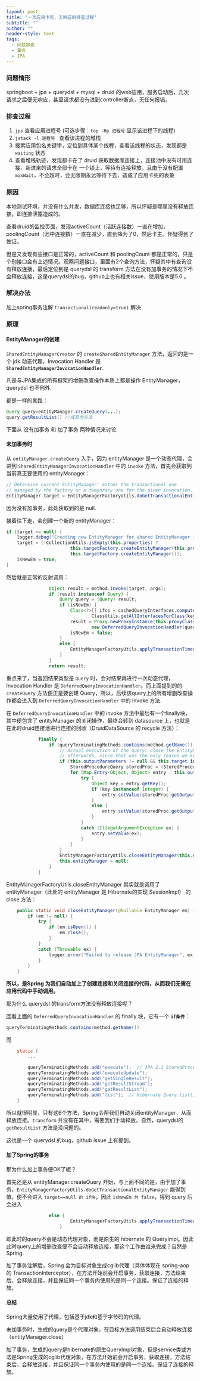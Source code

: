 ```yaml
---
layout: post
title: "一次应用卡死，无响应的排查过程"
subtitle: ""
author: ""
header-style: text
tags:
  - 问题排查
  - 事务
  - JPA
---
```


### 问题情形

springboot + jpa + querydsl + mysql + druid 的web应用，服务启动后，几次请求之后便无响应，甚至请求都没有进到controller断点，无任何报错。





### 排查过程

1. `jps` 查看应用进程号 (可选步骤：`top -Hp 进程号` 显示该进程下的线程)
2. `jstack -l 进程号 `  查看该进程的堆栈
3. 搜索应用包名关键字，定位到具体某个线程，查看该线程的状态，发现都是 `waiting` 状态
4. 查看堆栈轨迹，发现都卡在了 druid 获取数据库连接上，连接池中没有可用连接，新进来的请求全部卡在 一个锁上，等待有连接释放。且由于没有配置 `maxWait`，不会超时，会无限期永远等待下去，造成了应用卡死的表象



### 原因

本地测试环境，并没有什么并发，数据库连接也足够，所以怀疑是哪里没有释放连接，即连接泄露造成的。

查看druid的监控页面，发现activeCount（活跃连接数）一直在增加，poolingCount（池中连接数）一直在减少，直到降为了0，然后卡主。怀疑得到了佐证。

但是又发现有些接口是正常的，activeCount 和 poolingCount 都是正常的，只是个别接口会有上述情况。观察问题接口，里面有2个查询方法，怀疑其中有查询没有释放连接，最后定位到是 querydsl 的 transform 方法在没有加事务的情况下不会释放连接，这是querydsl的bug，github上也有相关issue，使用版本是5.0 。



### 解决办法

加上spring事务注解 `Transactional(readonly=true)` 解决





### 原理

#### EntityManager的创建

`SharedEntityManagerCreator` 的 `createSharedEntityManager` 方法，返回的是一个 jdk 动态代理，Invocation Handler 是 **`SharedEntityManagerInvocationHandler`**. 



凡是与JPA集成的所有框架的增删改查操作本质上都是操作 EntityManager，querydsl 也不例外.

都是一样的套路：

```java
Query query=entityManager.createQuery(...);
query.getResultList() //或其他方法
```

下面从 没有加事务 和 加了事务 两种情况来讨论

####  未加事务时

从 `entityManager.createQuery` 入手，因为 entityManager  是一个动态代理，会进到 `SharedEntityManagerInvocationHandler` 中的  `invoke` 方法，首先会获取到当前真正要使用的 entityManager：

```java
// Determine current EntityManager: either the transactional one
// managed by the factory or a temporary one for the given invocation.
EntityManager target = EntityManagerFactoryUtils.doGetTransactionalEntityManager(this.targetFactory, this.properties, this.synchronizedWithTransaction);
```

因为没有加事务，此处获取到的是 null.

接着往下走，会创建一个新的 entityManager：

```java
if (target == null) {
	logger.debug("Creating new EntityManager for shared EntityManager invocation");
	target = (!CollectionUtils.isEmpty(this.properties) ?
						this.targetFactory.createEntityManager(this.properties) :
						this.targetFactory.createEntityManager());
	isNewEm = true;
}
```

然后就是正常的反射调用：

```java
				Object result = method.invoke(target, args);
				if (result instanceof Query) {
					Query query = (Query) result;
					if (isNewEm) {
						Class<?>[] ifcs = cachedQueryInterfaces.computeIfAbsent(query.getClass(), key ->
								ClassUtils.getAllInterfacesForClass(key, this.proxyClassLoader));
						result = Proxy.newProxyInstance(this.proxyClassLoader, ifcs,
								new DeferredQueryInvocationHandler(query, target));
						isNewEm = false;
					}
					else {
						EntityManagerFactoryUtils.applyTransactionTimeout(query, this.targetFactory);
					}
				}
				return result;
```

重点来了，当返回结果类型是 `Query` 时，会对结果再进行一次动态代理，Invocation Handler 是 `DeferredQueryInvocationHandler`。而上面提到的的 `createQuery`  方法便正是要创建 Query，所以，后续该query上的所有增删改查操作都会进入到 `DeferredQueryInvocationHandler` 中的 invoke 方法.

在  `DeferredQueryInvocationHandler` 中的 invoke 方法中最后有一个finally块，其中便包含了 entityManager 的关闭操作，最终会转到 datasource 上，也就是在此时druid连接池进行连接的回收（DruidDataSource 的 recycle 方法）：

```java
			finally {
				if (queryTerminatingMethods.contains(method.getName())) {
					// Actual execution of the query: close the EntityManager right
					// afterwards, since that was the only reason we kept it open.
					if (this.outputParameters != null && this.target instanceof StoredProcedureQuery) {
						StoredProcedureQuery storedProc = (StoredProcedureQuery) this.target;
						for (Map.Entry<Object, Object> entry : this.outputParameters.entrySet()) {
							try {
								Object key = entry.getKey();
								if (key instanceof Integer) {
									entry.setValue(storedProc.getOutputParameterValue((Integer) key));
								}
								else {
									entry.setValue(storedProc.getOutputParameterValue(key.toString()));
								}
							}
							catch (IllegalArgumentException ex) {
								entry.setValue(ex);
							}
						}
					}
					EntityManagerFactoryUtils.closeEntityManager(this.entityManager);
					this.entityManager = null;
				}
			}
```

EntityManagerFactoryUtils.closeEntityManager 其实就是调用了 entityManager（此处的 entityManager 是 Hibernate的实现 SessionImpl） 的 close 方法：

```java
	public static void closeEntityManager(@Nullable EntityManager em) {
		if (em != null) {
			try {
				if (em.isOpen()) {
					em.close();
				}
			}
			catch (Throwable ex) {
				logger.error("Failed to release JPA EntityManager", ex);
			}
		}
	}
```

**所以，是Spring 为我们自动加上了创建连接和关闭连接的代码，从而我们无需在应用代码中手动调用。**



那为什么 querydsl 的transform方法没有释放连接呢？

回看上面的 `DeferredQueryInvocationHandler` 的 finally 块，它有一个 **`if条件`**：

```java
queryTerminatingMethods.contains(method.getName())
```

而

```java
	static {
		...

		queryTerminatingMethods.add("execute");  // JPA 2.1 StoredProcedureQuery
		queryTerminatingMethods.add("executeUpdate");
		queryTerminatingMethods.add("getSingleResult");
		queryTerminatingMethods.add("getResultStream");
		queryTerminatingMethods.add("getResultList");
		queryTerminatingMethods.add("list");  // Hibernate Query.list() method
	}
```

所以就很明显，只有这6个方法，Spring会帮我们自动关闭entityManager，从而释放连接。`transform` 并没有在其中，需要我们手动释放。自然，querydsl的 `getResultList` 方法是没问题的。

这也是一个 querydsl 的bug，github issue 上有提到。



#### 加了Spring的事务

那为什么加上事务便OK了呢？

首先还是从 entityManager.createQuery 开始，与上面不同的是，由于加了事务，`EntityManagerFactoryUtils.doGetTransactionalEntityManager` 能得到值，便不会进入 `target==null 的 if块`，因此 `isNewEm 为 false`，得到 query 后会进入 

```java
				else {
						EntityManagerFactoryUtils.applyTransactionTimeout(query, this.targetFactory);
					}
```

即此时的query不会是动态代理对象，而是原生的 hibernate 的 QueryImpl。因此此时query上的增删改查便不会自动释放连接，那这个工作由谁来完成？自然是Spring.

加了事务注解后，Spring 会为目标对象生成cglib代理（具体体现在 spring-aop 的 TransactionInterceptor），在方法开始前会开启事务，获取连接，方法结束后，会释放连接，并且保证同一个事务内使用的是同一个连接。保证了连接的释放。



#### 总结

Spring大量使用了代理，包括基于jdk和基于字节码的代理。

未加事务时，生成的query是个代理对象，在目标方法调用结束后会自动释放连接（entityManager.close）

加了事务，生成的query是hibernate的原生QueryImpl对象，但是service类或方法是Spring生成的cglib代理对象，在方法开始前会开启事务，获取连接，方法结束后，会释放连接，并且保证同一个事务内使用的是同一个连接。保证了连接的释放。

